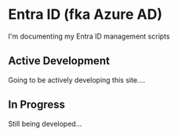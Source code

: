 # Entra ID (fka Azure AD)

I'm documenting my Entra ID management scripts

## Active Development

Going to be actively developing this site....

## In Progress

Still being developed...